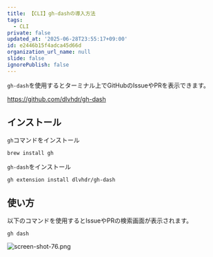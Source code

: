 ```yaml
---
title: 【CLI】gh-dashの導入方法
tags:
  - CLI
private: false
updated_at: '2025-06-28T23:55:17+09:00'
id: e2446b15f4adca45d66d
organization_url_name: null
slide: false
ignorePublish: false
---
```

`gh-dash`を使用するとターミナル上でGitHubのIssueやPRを表示できます。

https://github.com/dlvhdr/gh-dash

## インストール

`gh`コマンドをインストール

```terminal
brew install gh
```

`gh-dash`をインストール

```terminal
gh extension install dlvhdr/gh-dash
```

## 使い方

以下のコマンドを使用するとIssueやPRの検索画面が表示されます。

```terminal 
gh dash
```

![screen-shot-76.png](https://qiita-image-store.s3.ap-northeast-1.amazonaws.com/0/2342443/77e52c14-cae4-44ab-9dbe-32973fb9680d.png)

